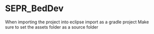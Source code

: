 # SEPR_BedDev
When importing the project into eclipse import as a gradle project
Make sure to set the assets folder as a source folder
